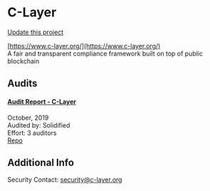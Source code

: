 
# C-Layer

[Update this project](https://github.com/ConsenSys/blockchainSecurityDB/edit/master/projects/c-layer.json)
  
[https://www.c-layer.org/](https://www.c-layer.org/)<br>
A fair and transparent compliance framework built on top of public blockchain


## Audits



#### [Audit Report - C-Layer](https://github.com/solidified-platform/audits/blob/master/Audit%20Report%20-%20C-Layer%20phase%201%20%5B14.10.2019%5D.pdf)

October, 2019<br>
Audited by: Solidified<br>Effort: 3 auditors<br>
[Repo](https://github.com/c-layer/contracts/tree/f344c2)<br>
      

  



## Additional Info

Security Contact: security@c-layer.org
